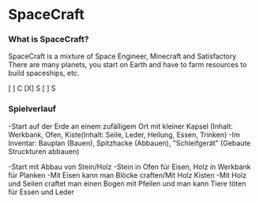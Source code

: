 # SpaceCraft
### What is SpaceCraft?
SpaceCraft is a mixture of Space Engineer, Minecraft and Satisfactory
There are many planets, you start on Earth and have to farm resources to build spaceships, etc.

[ ] C
[X] S
[ ] S 

### Spielverlauf
  -Start auf der Erde an einem zufälligem Ort mit kleiner Kapsel (Inhalt: Werkbank, Ofen, Kiste(Inhalt: Seile, Leder, Heilung, Essen, Trinken)
    -Im Inventar: Bauplan (Bauen), Spitzhacke (Abbauen), "Schleifgerät" (Gebaute Struckturen abbauen)
    
  -Start mit Abbau von Stein/Holz
    -Stein in Ofen für Eisen, Holz in Werkbank für Planken
      -Mit Eisen kann man Blöcke craften/Mit Holz Kisten
      -Mit Holz und Seilen craftet man einen Bogen mit Pfeilen und man kann Tiere töten für Essen und Leder  
 
